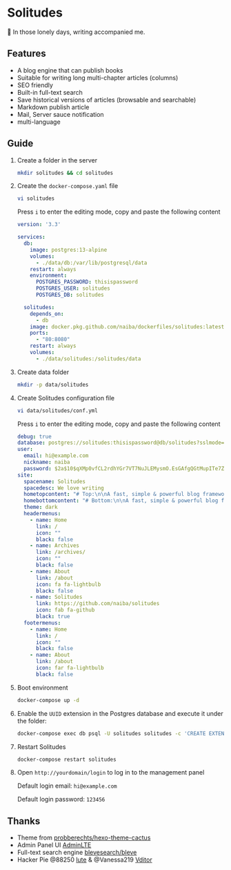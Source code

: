# Solitudes

:smoking: In those lonely days, writing accompanied me.

## Features

- A blog engine that can publish books
- Suitable for writing long multi-chapter articles (columns)
- SEO friendly
- Built-in full-text search
- Save historical versions of articles (browsable and searchable)
- Markdown publish article
- Mail, Server sauce notification
- multi-language

## Guide

1. Create a folder in the server

    ```sh
    mkdir solitudes && cd solitudes
    ```

2. Create the `docker-compose.yaml` file

    ```sh
    vi solitudes
    ```
    Press `i` to enter the editing mode, copy and paste the following content
    ```yaml
    version: '3.3'

    services:
      db:
        image: postgres:13-alpine
        volumes:
          - ./data/db:/var/lib/postgresql/data
        restart: always
        environment:
          POSTGRES_PASSWORD: thisispassword
          POSTGRES_USER: solitudes
          POSTGRES_DB: solitudes

      solitudes:
        depends_on:
          - db
        image: docker.pkg.github.com/naiba/dockerfiles/solitudes:latest
        ports:
          - "80:8080"
        restart: always
        volumes:
          - ./data/solitudes:/solitudes/data
    ```
    
2. Create data folder
    ```sh
    mkdir -p data/solitudes
    ```
    
4. Create Solitudes configuration file

    ```sh
    vi data/solitudes/conf.yml
    ```

    Press `i` to enter the editing mode, copy and paste the following content

    ```yaml
    debug: true
    database: postgres://solitudes:thisispassword@db/solitudes?sslmode=disable
    user:
      email: hi@example.com
      nickname: naiba
      password: $2a$10$qXMp0vfCL2rdhYGr7VT7NuJLEMysmO.EsGAfgQGtMupITe7ZNbi86
    site:
      spacename: Solitudes
      spacedesc: We love writing
      hometopcontent: "# Top:\n\nA fast, simple & powerful blog framework \U0001F44D\n"
      homebottomcontent: "# Bottom:\n\nA fast, simple & powerful blog framework \U0001F44D\n"
      theme: dark
      headermenus:
        - name: Home
          link: /
          icon: ""
          black: false
        - name: Archives
          link: /archives/
          icon: ""
          black: false
        - name: About
          link: /about
          icon: fa fa-lightbulb
          black: false
        - name: Solitudes
          link: https://github.com/naiba/solitudes
          icon: fab fa-github
          black: true
      footermenus:
        - name: Home
          link: /
          icon: ""
          black: false
        - name: About
          link: /about
          icon: far fa-lightbulb
          black: false
    ```

5. Boot environment

    ```sh
    docker-compose up -d
    ```

6. Enable the `UUID` extension in the Postgres database and execute it under the folder:

    ```sh
    docker-compose exec db psql -U solitudes solitudes -c 'CREATE EXTENSION IF NOT EXISTS "uuid-ossp";'
    ```

7. Restart Solitudes

    ```sh
    docker-compose restart solitudes
    ```

8. Open `http://yourdomain/login` to log in to the management panel

    Default login email: `hi@example.com`

    Default login password: `123456`

## Thanks

- Theme from [probberechts/hexo-theme-cactus](https://github.com/probberechts/hexo-theme-cactus)
- Admin Panel UI [AdminLTE](https://adminlte.io/)
- Full-text search engine [blevesearch/bleve](https://github.com/blevesearch/bleve)
- Hacker Pie @88250 [lute](https://github.com/88250/lute) & @Vanessa219 [Vditor](https://github.com/Vanessa219/vditor)